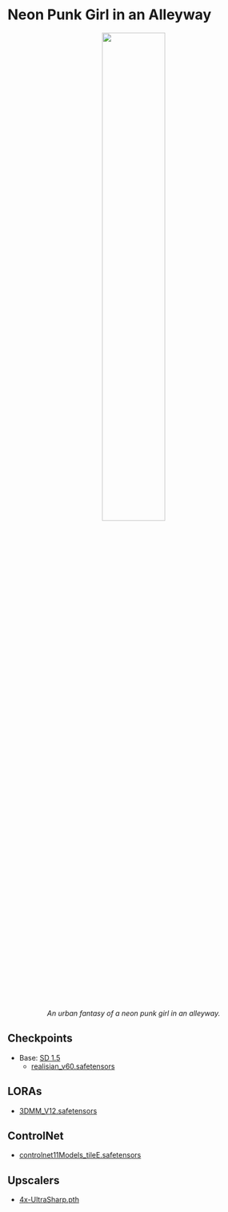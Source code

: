 # Neon Punk Girl in an Alleyway

<p align="center">
    <img width="50%" src="./neon-punk-girl-alleyway.png"><br/>
    <i>An urban fantasy of a neon punk girl in an alleyway.</i>
</p>

## Checkpoints

* Base: [SD 1.5](https://huggingface.co/runwayml/stable-diffusion-v1-5/tree/main)
  * [realisian_v60.safetensors](https://civitai.com/models/47130/realisian)

## LORAs

* [3DMM_V12.safetensors](https://civitai.com/models/73756?modelVersionId=107366)

## ControlNet

* [controlnet11Models_tileE.safetensors](https://huggingface.co/Server9/Models/tree/main)

## Upscalers

* [4x-UltraSharp.pth](https://openmodeldb.info/models/4x-UltraSharp)
